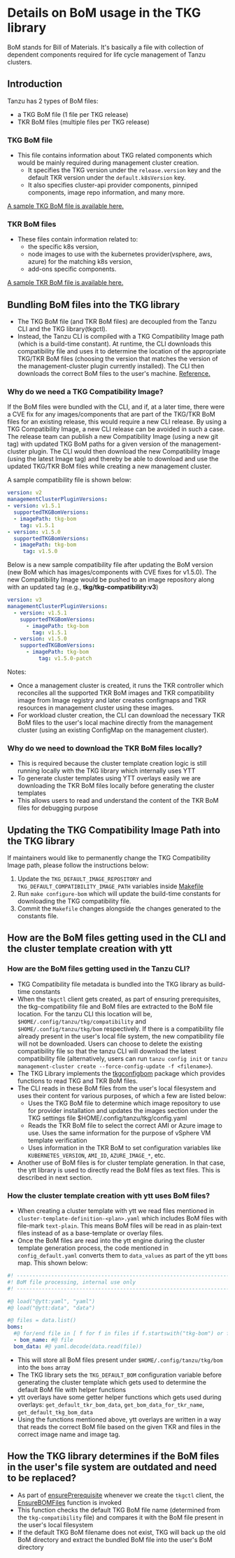 # Details on BoM usage in the TKG library
BoM stands for Bill of Materials. It's basically a file with collection of dependent components required for life cycle management of Tanzu clusters.

## Introduction

Tanzu has 2 types of BoM files:

* a TKG BoM file   (1 file per TKG release)
* TKR BoM files (multiple files per TKG release)

### TKG BoM file

* This file contains information about TKG related components which would be mainly required during management cluster creation.
  * It specifies the TKG version under the `release.version` key and the default TKR version under the `default.k8sVersion` key.
  * It also specifies cluster-api provider components, pinniped components, image repo information, and many more.

[A sample TKG BoM file is available here.](example-boms/tkg-bom.yaml)

### TKR BoM files

* These files contain information related to:
  * the specific k8s version,
  * node images to use with the kubernetes provider(vsphere, aws, azure) for the matching k8s version,
  * add-ons specific components.

[A sample TKR BoM file is available here.](example-boms/tkr-bom.yaml)

## Bundling BoM files into the TKG library

* The TKG BoM file (and TKR BoM files) are decoupled from the Tanzu CLI and the TKG library(tkgctl).
* Instead, the Tanzu CLI is compiled with a TKG Compatibility Image path (which is a build-time constant). At runtime, the CLI downloads this compatibility file and uses it to determine the location of the appropriate TKG/TKR BoM files (choosing the version that matches the version of the management-cluster plugin currently installed).  The CLI then downloads the correct BoM files to the user's machine. [Reference.](../../../tkg/tkgconfigupdater/ensure.go)

### Why do we need a TKG Compatibility Image?

If the BoM files were bundled with the CLI, and if, at a later time, there were a CVE fix for any images/components that are part of the TKG/TKR BoM files for an existing release, this would require a new CLI release.
By using a TKG Compatibility Image, a new CLI release can be avoided in such a case. The release team can publish a new Compatibility Image (using a new git tag) with updated TKG BoM paths for a given version of the management-cluster plugin.  The CLI would then download the new Compatibility Image (using the latest Image tag) and thereby be able to download and use the updated TKG/TKR BoM files while creating a new management cluster.

A sample compatibility file is shown below:

```yaml
version: v2
managementClusterPluginVersions:
- version: v1.5.1
  supportedTKGBomVersions:
  - imagePath: tkg-bom
    tag: v1.5.1
- version: v1.5.0
  supportedTKGBomVersions:
  - imagePath: tkg-bom
     tag: v1.5.0
```

Below is a new sample compatibility file after updating the BoM version (new BoM which has images/components with CVE fixes for v1.5.0). The new Compatibility Image would be pushed to an image repository along with an updated tag (e.g., **tkg/tkg-compatibility:v3**)

```yaml
version: v3
managementClusterPluginVersions:
  - version: v1.5.1
    supportedTKGBomVersions:
      - imagePath: tkg-bom
        tag: v1.5.1
  - version: v1.5.0
    supportedTKGBomVersions:
      - imagePath: tkg-bom
          tag: v1.5.0-patch
```

Notes:

* Once a management cluster is created, it runs the TKR controller which reconciles all the supported TKR BoM images and TKR compatibility image from Image registry and later creates configmaps and TKR resources in management cluster using these images.
* For workload cluster creation, the CLI can download the necessary TKR BoM files to the user's local machine directly from the management cluster (using an existing ConfigMap on the management cluster).

### Why do we need to download the TKR BoM files locally?

* This is required because the cluster template creation logic is still running locally with the TKG library which internally uses YTT
* To generate cluster templates using YTT overlays easily we are downloading the TKR BoM files locally before generating the cluster templates
* This allows users to read and understand the content of the TKR BoM files for debugging purpose

## Updating the TKG Compatibility Image Path into the TKG library
If maintainers would like to permanently change the TKG Compatibility Image path, please follow the instructions below:
1. Update the `TKG_DEFAULT_IMAGE_REPOSITORY` and `TKG_DEFAULT_COMPATIBILITY_IMAGE_PATH` variables inside [Makefile](../../../Makefile)
2. Run `make configure-bom` which will update the build-time constants for downloading the TKG compatibility file.
3. Commit the `Makefile` changes alongside the changes generated to the constants file.


## How are the BoM files getting used in the CLI and the cluster template creation with ytt

### How are the BoM files getting used in the Tanzu CLI?

* TKG Compatibility file metadata is bundled into the TKG library as build-time constants
* When the `tkgctl` client gets created, as part of ensuring prerequisites, the tkg-compatibility file and BoM files are extracted to the BoM file location. For the tanzu CLI this location will be, `$HOME/.config/tanzu/tkg/compatibility` and `$HOME/.config/tanzu/tkg/bom` respectively. If there is a compatibility file already present in the user's local file system, the new compatibility file will not be downloaded. Users can choose to delete the existing compatibility file so that the tanzu CLI will download the latest compatibility file (alternatively, users can run `tanzu config init` or `tanzu management-cluster create --force-config-update -f <filename>`).
* The TKG Library implements the [tkgconfigbom](../../../tkg/tkgconfigbom/client.go) package which provides functions to read TKG and TKR BoM files.
* The CLI reads in these BoM files from the user's local filesystem and uses their content for various purposes, of which a few are listed below:
  * Uses the TKG BoM file to determine which image repository to use for provider installation and updates the images section under the TKG settings file $HOME/.config/tanzu/tkg/config.yaml
  * Reads the TKR BoM file to select the correct AMI or Azure image to use. Uses the same information for the purpose of vSphere VM template verification
  * Uses information in the TKR BoM to set configuration variables like `KUBERNETES_VERSION`, `AMI_ID`, `AZURE_IMAGE_*`, etc.
* Another use of BoM files is for cluster template generation.  In that case, the ytt library is used to directly read the BoM files as text files.  This is described in next section.

### How the cluster template creation with ytt uses BoM files?

* When creating a cluster template with ytt we read files mentioned in `cluster-template-definition-<plan>.yaml` which includes BoM files with file-mark `text-plain`. This means BoM files will be read in as plain-text files instead of as a base-template or overlay files.
* Once the BoM files are read into the ytt engine during the cluster template generation process, the code mentioned in `config_default.yaml` converts them to `data_values` as part of the ytt `boms` map. This shown below:

```yaml
#! ---------------------------------------------------------------------
#! BoM file processing, internal use only
#! ---------------------------------------------------------------------

#@ load("@ytt:yaml", "yaml")
#@ load("@ytt:data", "data")

#@ files = data.list()
boms:
  #@ for/end file in [ f for f in files if f.startswith("tkg-bom") or f.startswith("tkr-bom") or f.startswith("bom")]:
  - bom_name: #@ file
  bom_data: #@ yaml.decode(data.read(file))
```

* This will store all BoM files present under `$HOME/.config/tanzu/tkg/bom` into the `boms` array
* The TKG library sets the `TKG_DEFAULT_BOM` configuration variable before generating the cluster template which gets used to determine the default BoM file with helper functions
* ytt overlays have some getter helper functions which gets used during overlays: `get_default_tkr_bom_data`, `get_bom_data_for_tkr_name`, `get_default_tkg_bom_data`
* Using the functions mentioned above, ytt overlays are written in a way that reads the correct BoM file based on the given TKR and files in the correct image name and image tag.

## How the TKG library determines if the BoM files in the user's file system are outdated and need to be replaced?

* As part of [ensurePrerequisite](../../../tkg/tkgctl/client.go) whenever we create the `tkgctl` client, the [EnsureBOMFiles](../../../tkg/tkgconfigupdater/ensure.go) function is invoked
* This function checks the default TKG BoM file name (determined from the `tkg-compatibility` file) and compares it with the BoM file present in the user's local filesystem
* If the default TKG BoM filename does not exist, TKG will back up the old BoM directory and extract the bundled BoM file into the user's BoM directory
